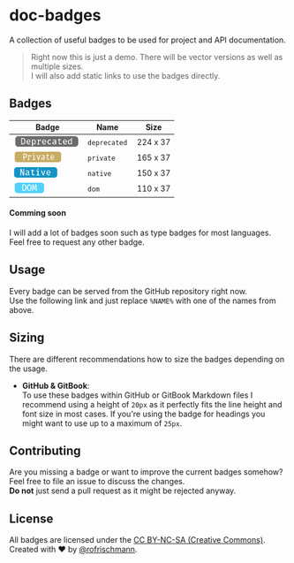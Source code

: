 # doc-badges

A collection of useful badges to be used for project and API documentation.

> Right now this is just a demo. There will be vector versions as well as multiple sizes.<br>I will also add static links to use the badges directly.

## Badges
| Badge | Name | Size |
| --- | --- | --- |
| <img src="png/deprecated.png" height="20px"> | `deprecated` | 224 x 37 |
| <img src="png/private.png" height="20px"> | `private` | 165 x 37 |
| <img src="png/native.png" height="20px"> | `native` | 150 x 37 |
| <img src="png/dom.png" height="20px"> | `dom` | 110 x 37 |

#### Comming soon
I will add a lot of badges soon such as type badges for most languages.<br>Feel free to request any other badge.

## Usage
Every badge can be served from the GitHub repository right now.<br>
Use the following link and just replace `%NAME%` with one of the names from above.

## Sizing
There are different recommendations how to size the badges depending on the usage.
* **GitHub & GitBook**:<br>To use these badges within GitHub or GitBook Markdown files I recommend using a height of `20px` as it perfectly fits the line height and font size in most cases. If you're using the badge for headings you might want to use up to a maximum of `25px`.

## Contributing
Are you missing a badge or want to improve the current badges somehow? Feel free to file an issue to discuss the changes.<br>
**Do not** just send a pull request as it might be rejected anyway.

## License
All badges are licensed under the [CC BY-NC-SA (Creative Commons)](http://creativecommons.org/licenses/by/4.0/).<br>
Created with ♥ by [@rofrischmann](http://rofrischmann.de).
